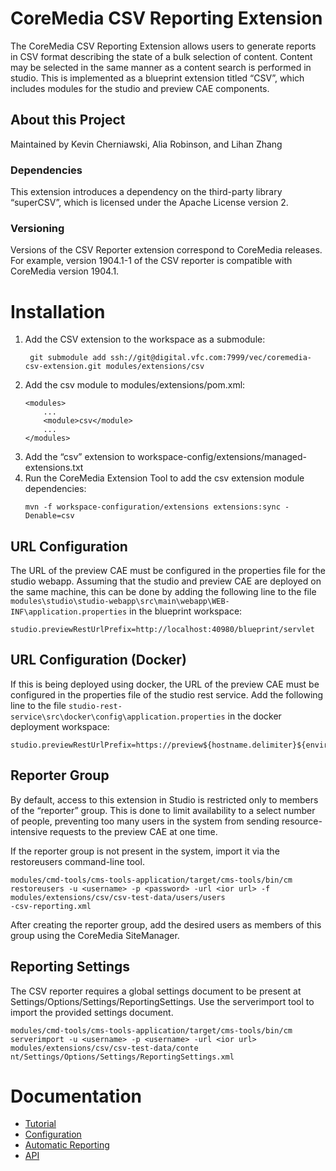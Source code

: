 # CoreMedia CSV Reporting Extension

The CoreMedia CSV Reporting Extension allows users to generate reports in CSV format describing the state of a bulk selection of content. Content may be selected in the same manner as a content search is performed in studio. This is implemented as a blueprint extension titled “CSV”, which includes modules for the studio and preview CAE components.
## About this Project
Maintained by Kevin Cherniawski, Alia Robinson, and Lihan Zhang

### Dependencies
This extension introduces a dependency on the third-party library “superCSV”, which is licensed under the Apache License version 2. 

### Versioning
Versions of the CSV Reporter extension correspond to CoreMedia releases. For example, version 1904.1-1 of the CSV reporter is compatible with CoreMedia version 1904.1.

# Installation
1. Add the CSV extension to the workspace as a submodule:
    ```
     git submodule add ssh://git@digital.vfc.com:7999/vec/coremedia-csv-extension.git modules/extensions/csv
    ```
2. Add the csv module to modules/extensions/pom.xml:
    ```
    <modules>
	    ...
	    <module>csv</module>
	    ...
    </modules>
    ```
3. Add the “csv” extension to workspace-config/extensions/managed-extensions.txt
4. Run the CoreMedia Extension Tool to add the csv extension module dependencies:
    ```
    mvn -f workspace-configuration/extensions extensions:sync -Denable=csv
    ```

## URL Configuration
The URL of the preview CAE must be configured in the properties file for the studio webapp. Assuming that the studio and preview CAE are deployed on the same machine, this can be done by adding the following line to the file
`modules\studio\studio-webapp\src\main\webapp\WEB-INF\application.properties` in the blueprint workspace:
```
studio.previewRestUrlPrefix=http://localhost:40980/blueprint/servlet
```

## URL Configuration (Docker)
If this is being deployed using docker, the URL of the preview CAE must be configured in the properties file of the studio rest service. Add the following line to the file `studio-rest-service\src\docker\config\application.properties` in the docker deployment workspace:
```
studio.previewRestUrlPrefix=https://preview${hostname.delimiter}${environment.fqdn}/blueprint/servlet
```

## Reporter Group
By default, access to this extension in Studio is restricted only to members of the “reporter” group. This is done to limit availability to a select number of people, preventing too many users in the system from sending resource-intensive requests to the preview CAE at one time. 

If the reporter group is not present in the system, import it via the restoreusers command-line tool. 
```
modules/cmd-tools/cms-tools-application/target/cms-tools/bin/cm restoreusers -u <username> -p <password> -url <ior url> -f modules/extensions/csv/csv-test-data/users/users
-csv-reporting.xml
```

After creating the reporter group, add the desired users as members of this group using the CoreMedia SiteManager. 

## Reporting Settings
The CSV reporter requires a global settings document to be present at Settings/Options/Settings/ReportingSettings. Use the serverimport tool to import the provided settings document.
```
modules/cmd-tools/cms-tools-application/target/cms-tools/bin/cm serverimport -u <username> -p <username> -url <ior url> modules/extensions/csv/csv-test-data/conte
nt/Settings/Options/Settings/ReportingSettings.xml
```

# Documentation
* [Tutorial](https://github.com/CoreMedia/csv-reporting/blob/master/documentation/Tutorial.md)
* [Configuration](https://github.com/CoreMedia/csv-reporting/blob/master/documentation/Configuration.md)
* [Automatic Reporting](https://github.com/CoreMedia/csv-reporting/blob/master/documentation/AutomaticReporting.md)
* [API](https://github.com/CoreMedia/csv-reporting/blob/master/documentation/API.md)
